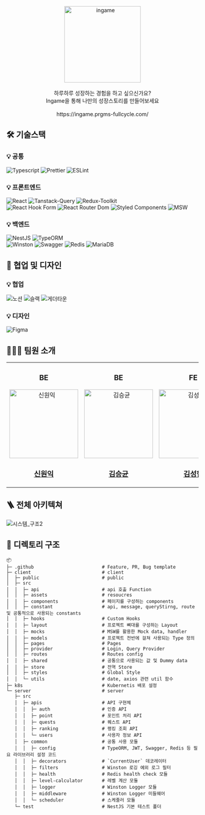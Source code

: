 <p align="center">
    <img src="https://github.com/ingame-app/ingame/assets/62270427/22c0b7f8-1ece-4fca-b95a-ff916ba682e9" width="200" alt="ingame"/>
  <br><br>
  하루하루 성장하는 경험을 하고 싶으신가요?
  <br/>
  Ingame을 통해 나만의 성장스토리를 만들어보세요
  <br/><br/>
  https://ingame.prgms-fullcycle.com/
</p>

## 🛠 기술스택

### 💡 공통
<img src="https://img.shields.io/badge/Typescript-5.3.3-blue" alt="Typescript"> <img src="https://img.shields.io/badge/Prettier-3.2.5-blue" alt="Prettier"> <img src="https://img.shields.io/badge/ESLint-8.57.0-blue" alt="ESLint">

### 💡 프론트엔드
<img src="https://img.shields.io/badge/React-18.2.0-blue" alt="React"/> <img src="https://img.shields.io/badge/Tanstack Query-5.32.0-blue" alt="Tanstack-Query"/> <img src="https://img.shields.io/badge/Redux Toolkit-2.2.3-blue" alt="Redux-Toolkit"/> <br>
<img src="https://img.shields.io/badge/React Hook Form-7.51.3-blue" alt="React Hook Form"/>
<img src="https://img.shields.io/badge/React Router Dom-6.22.3-blue" alt="React Router Dom"/>
<img src="https://img.shields.io/badge/Styled components-6.1.8-blue" alt="Styled Components"/>
<img src="https://img.shields.io/badge/MSW-2.1.4-blue" alt="MSW"/>

### 💡 백엔드
<img src="https://img.shields.io/badge/Nest-10.3.1-blue" alt="NestJS"/> <img src="https://img.shields.io/badge/TypeORM-0.3.20-blue" alt="TypeORM"/> <br>
<img src="https://img.shields.io/badge/Winston-3.13.0-blue" alt="Winston"/> <img src="https://img.shields.io/badge/Swagger-7.3.1-blue" alt="Swagger"/> <img src="https://img.shields.io/badge/Redis-5.4.1-blue" alt="Redis"/> <img src="https://img.shields.io/badge/MariaDB-8.0.35-blue" alt="MariaDB"/>

## 🧰 협업 및 디자인

### 💡 협업
<img src="https://img.shields.io/badge/Notion-gray" alt="노션"/> <img src="https://img.shields.io/badge/Slack-gray" alt="슬랙"/> <img src="https://img.shields.io/badge/Gather-gray" alt="게더타운"/>

### 💡 디자인

<img src="https://img.shields.io/badge/Figma-gray" alt="Figma"/>

## 🙋🏻‍♂️ 팀원 소개

<table >
  <tbody>
      <td align="center">
        <div>
            <h3>BE</h3>
            <img src="https://ca.slack-edge.com/T061BFHLJJ1-U065H328KRA-6f7cd4988704-512" width="180px;" height="180px;" alt="신원익"/>
          <h3><a href="https://github.com/namu56"><b>신원익</b></a></h3>
        </div>
      </td>
      <td align="center">
        <div>
            <h3>BE</h3>
            <img src="https://ca.slack-edge.com/T061BFHLJJ1-U065FKP8N2X-cac1fb5fe0df-512" width="180px;" height="180px;" alt="김승균"/>
          <h3><a href="https://github.com/polaris9017"><b>김승균</b></a></h3>
        </div>
      </td>      
      <td align="center">
        <div>
            <h3>FE</h3>
            <img src="https://ca.slack-edge.com/T061BFHLJJ1-U065SGBC3GR-4e01ddf5130e-512" width="180px;" height="180px;" alt="김성현"/>
          <h3><a href="https://github.com/SungHyun627"><b>김성현</b></a></h3>
        </div>
      </td>      
      <td align="center">
        <div>
            <h3>FE</h3>
            <img src="https://ca.slack-edge.com/T061BFHLJJ1-U065DTXNWJX-a831a8c0840b-512" width="180px;" height="180px;" alt="윤정현"/>
          <h3><a href="https://github.com/yun6160"><b>윤정현</b></a></h3>
        </div>
      </td>      
      <td align="center">
        <div>
            <h3>FE</h3>
            <img src="https://ca.slack-edge.com/T061BFHLJJ1-U065B0SP7PX-c8132116aefa-512" width="180px;" height="180px;" alt="장석원"/>
          <h3><a href="https://github.com/aquaman122"><b>장석원</b></a></h3>
        </div>
      </td>      
  </tbody>
</table>

## 🪜 전체 아키텍쳐

![시스템_구조2](https://github.com/ingame-app/ingame/assets/19233039/cee299db-e221-4a6e-8329-7e950d963dd1)

## 📁 디렉토리 구조

```
📦 
├─ .github                         # Feature, PR, Bug template
├─ client                          # client
│  ├─ public                       # public
│  ├─ src
│  │  ├─ api                       # api 호출 Function
│  │  ├─ assets                    # resoucres
│  │  ├─ components                # 페이지를 구성하는 components
│  │  ├─ constant                  # api, message, queryStirng, route 및 공통적으로 사용되는 constants
│  │  ├─ hooks                     # Custom Hooks
│  │  ├─ layout                    # 프로젝트 뼈대를 구성하는 Layout
│  │  ├─ mocks                     # MSW를 활용한 Mock data, handler
│  │  ├─ models                    # 프로젝트 전반에 걸쳐 사용되는 Type 정의
│  │  ├─ pages                     # Pages
│  │  ├─ provider                  # Login, Query Provider
│  │  ├─ routes                    # Routes config
│  │  ├─ shared                    # 공통으로 사용되는 값 및 Dummy data
│  │  ├─ store                     # 전역 Store
│  │  ├─ styles                    # Global Style
│  │  └─ utils                     # date, axios 관련 util 함수
├─ k8s                             # Kubernetis 배포 설정
└─ server                          # server
   ├─ src
   │  ├─ apis                      # API 구현체
   │  │  ├─ auth                   # 인증 API
   │  │  ├─ point                  # 포인트 처리 API
   │  │  ├─ quests                 # 퀘스트 API
   │  │  ├─ ranking                # 랭킹 조회 API
   │  │  └─ users                  # 사용자 정보 API
   │  ├─ common                    # 공통 사용 모듈
   │  │  ├─ config                 # TypeORM, JWT, Swagger, Redis 등 필요 라이브러리 설정 코드
   │  │  ├─ decorators             # `CurrentUser` 데코레이터
   │  │  ├─ filters                # Winston 로깅 예외 로그 필터
   │  │  ├─ health                 # Redis health check 모듈
   │  │  ├─ level-calculator       # 레벨 계산 모듈
   │  │  ├─ logger                 # Winston Logger 모듈
   │  │  ├─ middleware             # Winston Logger 미들웨어
   │  │  └─ scheduler              # 스케줄러 모듈
   └─ test                         # NestJS 기본 테스트 폴더
```
